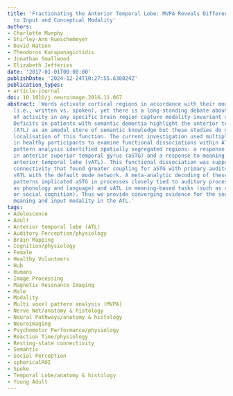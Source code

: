 ```yaml
---
title: 'Fractionating the Anterior Temporal Lobe: MVPA Reveals Differential Responses
  to Input and Conceptual Modality'
authors:
- Charlotte Murphy
- Shirley-Ann Rueschemeyer
- David Watson
- Theodoros Karapanagiotidis
- Jonathan Smallwood
- Elizabeth Jefferies
date: '2017-01-01T00:00:00'
publishDate: '2024-12-24T10:27:55.638024Z'
publication_types:
- article-journal
doi: 10.1016/j.neuroimage.2016.11.067
abstract: 'Words activate cortical regions in accordance with their modality of presentation
  (i.e., written vs. spoken), yet there is a long-standing debate about whether patterns
  of activity in any specific brain region capture modality-invariant conceptual information.
  Deficits in patients with semantic dementia highlight the anterior temporal lobe
  (ATL) as an amodal store of semantic knowledge but these studies do not permit precise
  localisation of this function. The current investigation used multiple imaging methods
  in healthy participants to examine functional dissociations within ATL. Multi-voxel
  pattern analysis identified spatially segregated regions: a response to input modality
  in anterior superior temporal gyrus (aSTG) and a response to meaning in more ventral
  anterior temporal lobe (vATL). This functional dissociation was supported by resting-state
  connectivity that found greater coupling for aSTG with primary auditory cortex and
  vATL with the default mode network. A meta-analytic decoding of these connectivity
  patterns implicated aSTG in processes closely tied to auditory processing (such
  as phonology and language) and vATL in meaning-based tasks (such as comprehension
  or social cognition). Thus we provide converging evidence for the segregation of
  meaning and input modality in the ATL.'
tags:
- Adolescence
- Adult
- Anterior temporal lobe (ATL)
- Auditory Perception/physiology
- Brain Mapping
- Cognition/physiology
- Female
- Healthy Volunteers
- Hub
- Humans
- Image Processing
- Magnetic Resonance Imaging
- Male
- Modality
- Multi voxel pattern analysis (MVPA)
- Nerve Net/anatomy & histology
- Neural Pathways/anatomy & histology
- Neuroimaging
- Psychomotor Performance/physiology
- Reaction Time/physiology
- Resting-state connectivity
- Semantic
- Social Perception
- sphericalROI
- Spoke
- Temporal Lobe/anatomy & histology
- Young Adult
---
```

